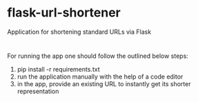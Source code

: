 # flask-url-shortener
Application for shortening standard URLs via Flask

#
For running the app one should follow the outlined below steps:
1. pip install -r requirements.txt
2. run the application manually with the help of a code editor
3. in the app, provide an existing URL to instantly get its shorter representation
